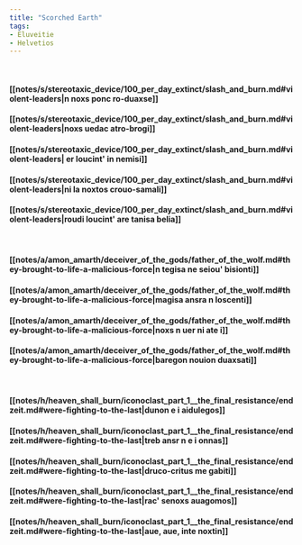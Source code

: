 ```yaml
---
title: "Scorched Earth"
tags:
- Eluveitie
- Helvetios
---
```

&nbsp;
#### [[notes/s/stereotaxic_device/100_per_day_extinct/slash_and_burn.md#violent-leaders|n  noxs ponc ro-duaxse]]
#### [[notes/s/stereotaxic_device/100_per_day_extinct/slash_and_burn.md#violent-leaders|noxs uedac  atro-brogi]]
#### [[notes/s/stereotaxic_device/100_per_day_extinct/slash_and_burn.md#violent-leaders| er  loucint' in nemisi]]
#### [[notes/s/stereotaxic_device/100_per_day_extinct/slash_and_burn.md#violent-leaders|ni la noxtos crouo-samali]]
#### [[notes/s/stereotaxic_device/100_per_day_extinct/slash_and_burn.md#violent-leaders|roudi loucint' are tanisa belia]]
&nbsp;
#### [[notes/a/amon_amarth/deceiver_of_the_gods/father_of_the_wolf.md#they-brought-to-life-a-malicious-force|n  tegisa ne seiou' bisionti]]
#### [[notes/a/amon_amarth/deceiver_of_the_gods/father_of_the_wolf.md#they-brought-to-life-a-malicious-force|magisa ansra n  loscenti]]
#### [[notes/a/amon_amarth/deceiver_of_the_gods/father_of_the_wolf.md#they-brought-to-life-a-malicious-force|noxs n  uer ni ate  i]]
#### [[notes/a/amon_amarth/deceiver_of_the_gods/father_of_the_wolf.md#they-brought-to-life-a-malicious-force|baregon nouion duaxsati]]
&nbsp;
#### [[notes/h/heaven_shall_burn/iconoclast_part_1__the_final_resistance/endzeit.md#were-fighting-to-the-last|dunon e  i aidulegos]]
#### [[notes/h/heaven_shall_burn/iconoclast_part_1__the_final_resistance/endzeit.md#were-fighting-to-the-last|treb  ansr  n  e  i onnas]]
#### [[notes/h/heaven_shall_burn/iconoclast_part_1__the_final_resistance/endzeit.md#were-fighting-to-the-last|druco-critus me gabiti]]
#### [[notes/h/heaven_shall_burn/iconoclast_part_1__the_final_resistance/endzeit.md#were-fighting-to-the-last|rac' senoxs auagomos]]
#### [[notes/h/heaven_shall_burn/iconoclast_part_1__the_final_resistance/endzeit.md#were-fighting-to-the-last|aue, aue, inte noxtin]]
